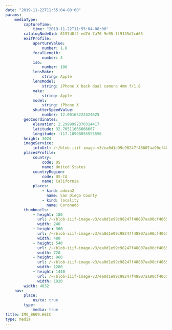 ```yaml
---
date: "2019-11-22T11:55:04-08:00"
params:
    mediaType:
        captureTime:
            time: "2019-11-22T11:55:04-08:00"
        catalogNodeUid: 0197d0f2-ed7d-7a76-9e95-ff9135d2cd65
        exifProfile:
            apertureValue:
                number: 1.8
            focalLength:
                number: 4
            iso:
                number: 100
            lensMake:
                string: Apple
            lensModel:
                string: iPhone X back dual camera 4mm f/1.8
            make:
                string: Apple
            model:
                string: iPhone X
            shutterSpeedValue:
                number: 12.00163222424625
        geoCoordinates:
            elevation: 2.2999992370314417
            latitude: 32.70511666666667
            longitude: -117.18908055555556
        height: 3024
        imageService:
            infoUrl: /~/blob-iiif-image-v3/ea0d1e99c98247f48807aa90cf406561bb56e32942cc94ea9e6be48bd11ada86/info.json
        placesProfile:
            country:
                code: US
                name: United States
            countryRegion:
                code: US-CA
                name: California
            places:
                - kind: admin2
                  name: San Diego County
                - kind: locality
                  name: Coronado
        thumbnails:
            - height: 180
              url: /~/blob-iiif-image-v3/ea0d1e99c98247f48807aa90cf406561bb56e32942cc94ea9e6be48bd11ada86/full/240%2C180/0/default.jpg
              width: 240
            - height: 360
              url: /~/blob-iiif-image-v3/ea0d1e99c98247f48807aa90cf406561bb56e32942cc94ea9e6be48bd11ada86/full/480%2C360/0/default.jpg
              width: 480
            - height: 540
              url: /~/blob-iiif-image-v3/ea0d1e99c98247f48807aa90cf406561bb56e32942cc94ea9e6be48bd11ada86/full/720%2C540/0/default.jpg
              width: 720
            - height: 960
              url: /~/blob-iiif-image-v3/ea0d1e99c98247f48807aa90cf406561bb56e32942cc94ea9e6be48bd11ada86/full/1280%2C960/0/default.jpg
              width: 1280
            - height: 1440
              url: /~/blob-iiif-image-v3/ea0d1e99c98247f48807aa90cf406561bb56e32942cc94ea9e6be48bd11ada86/full/1920%2C1440/0/default.jpg
              width: 1920
        width: 4032
    nav:
        place:
            us/ca: true
        type:
            media: true
title: IMG_8609.HEIC
type: media
---
```

